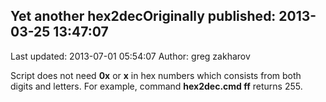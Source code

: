 ## Yet another hex2decOriginally published: 2013-03-25 13:47:07 
Last updated: 2013-07-01 05:54:07 
Author: greg zakharov 
 
Script does not need **0x** or **x** in hex numbers which consists from both digits and letters. For example, command **hex2dec.cmd ff** returns 255.